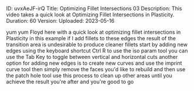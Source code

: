 ID: uvxAeJF-irQ
Title: Optimizing Fillet Intersections 03
Description: This video takes a quick look at Optimizing Fillet Intersections in Plasticity.
Duration: 60
Version: 
Uploaded: 2023-05-16

yum yum Floyd here with a quick look at
optimizing fillet intersections in Plasticity
in this example if I add
fillets to these edges
the result of the transition area is
undesirable
to produce cleaner fillets
start by adding new edges using the
keyboard shortcut Ctrl R to use the iso
param tool you can use the Tab Key to
toggle between vertical and horizontal
cuts
another option for adding new edges is
to create new curves and use the imprint
curve tool
then simply remove the faces you'd like
to rebuild and then use the patch hole
tool
use this process to clean up other areas
until you achieve the result you're
after
and you're good to go
